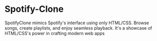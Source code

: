 # Spotify-Clone
SpotifyClone mimics Spotify's interface using only HTML/CSS. Browse songs, create playlists, and enjoy seamless playback. It's a showcase of HTML/CSS's power in crafting modern web apps
